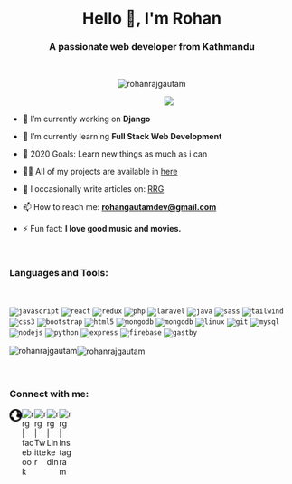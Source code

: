 <h1 align="center">Hello 👋, I'm Rohan</h1>
<h3 align="center">A passionate web developer from Kathmandu</h3>

<br/>

<p align="center">
<img src="https://komarev.com/ghpvc/?username=rohanrajgautam" alt="rohanrajgautam" /> 
</p>

<img align='right' src="https://media.giphy.com/media/M9gbBd9nbDrOTu1Mqx/giphy.gif" width="230">

<br/>

- 🔭 I’m currently working on **Django**

- 🌱 I’m currently learning **Full Stack Web Development**

- 🥅 2020 Goals: Learn new things as much as i can

- 👨‍💻 All of my projects are available in [here](https://www.rohanrajgautam.com.np/projects/)

- 📝 I occasionally write articles on: [RRG](https://www.rohanrajgautam.com.np/blogs)

- 📫 How to reach me: **rohangautamdev@gmail.com**

- ⚡ Fun fact: **I love good music and movies.**

<br />

<h3 style="marginBottom:10px" align="left">Languages and Tools: </h3>
<br/>
<p align="left" style="marginBottom:10px">
  <code><img src="https://devicons.github.io/devicon/devicon.git/icons/javascript/javascript-original.svg" alt="javascript" width="40" height="40"/></code>
  <code><img src="https://devicons.github.io/devicon/devicon.git/icons/react/react-original-wordmark.svg" alt="react" width="40" height="40"/></code>
  <code><img src="https://devicons.github.io/devicon/devicon.git/icons/redux/redux-original.svg" alt="redux" width="40" height="40"/></code>
  <code><img src="https://devicons.github.io/devicon/devicon.git/icons/php/php-original.svg" alt="php" width="40" height="40"/></code>
  <code><img src="https://www.vectorlogo.zone/logos/laravel/laravel-icon.svg" alt="laravel" width="40" height="40"/></code>
  <code><img src="https://devicons.github.io/devicon/devicon.git/icons/java/java-original.svg" alt="java" width="40" height="40"/></code>
  <code><img src="https://devicons.github.io/devicon/devicon.git/icons/sass/sass-original.svg" alt="sass" width="40" height="40"/></code>
  <code><img src="https://www.vectorlogo.zone/logos/tailwindcss/tailwindcss-icon.svg" alt="tailwind" width="40" height="40"/></code>
  <code><img src="https://devicons.github.io/devicon/devicon.git/icons/css3/css3-original-wordmark.svg" alt="css3" width="40" height="40"/></code>
  <code><img src="https://devicons.github.io/devicon/devicon.git/icons/bootstrap/bootstrap-plain.svg" alt="bootstrap" width="40" height="40"/></code>
  <code><img src="https://devicons.github.io/devicon/devicon.git/icons/html5/html5-original-wordmark.svg" alt="html5" width="40" height="40"/></code>
  <code><img src="https://devicons.github.io/devicon/devicon.git/icons/mongodb/mongodb-original-wordmark.svg" alt="mongodb" width="40" height="40"/></code>
  <code><img src="https://wiki.postgresql.org/images/a/a4/PostgreSQL_logo.3colors.svg" alt="mongodb" width="40" height="40"/></code>
  <code><img src="https://devicons.github.io/devicon/devicon.git/icons/linux/linux-original.svg" alt="linux" width="40" height="40"/></code>
  <code><img src="https://www.vectorlogo.zone/logos/git-scm/git-scm-icon.svg" alt="git" width="40" height="40"/></code>
  <code><img src="https://devicons.github.io/devicon/devicon.git/icons/mysql/mysql-original-wordmark.svg" alt="mysql" width="40" height="40"/></code>
  <code><img src="https://devicons.github.io/devicon/devicon.git/icons/nodejs/nodejs-original-wordmark.svg" alt="nodejs" width="40" height="40"/></code>
  <code><img src="https://devicons.github.io/devicon/devicon.git/icons/python/python-original.svg" alt="python" width="40" height="40"/></code>
  <code><img src="https://devicons.github.io/devicon/devicon.git/icons/express/express-original-wordmark.svg" alt="express" width="40" height="40"/></code>
  <code><img src="https://www.vectorlogo.zone/logos/firebase/firebase-icon.svg" alt="firebase" width="40" height="40"/></code>
  <code><img src="https://www.vectorlogo.zone/logos/gatsbyjs/gatsbyjs-icon.svg" alt="gastby" width="40" height="40"/></code>
</p>


<img align="left" src="https://github-readme-stats.vercel.app/api/top-langs/?username=rohanrajgautam&hide=html&theme=vue-dark" alt="rohanrajgautam" />
<img align="center" src="https://github-readme-stats.vercel.app/api?username=rohanrajgautam&show_icons=true&theme=vue-dark&hide=issues" alt="rohanrajgautam" />


<br/>
<br/>
<br/>

### Connect with me:


[<img align="left" alt="rrg" width="22px" src="https://raw.githubusercontent.com/iconic/open-iconic/master/svg/globe.svg" />](https://rohanrajgautam.com.np)
[<img align="left" alt="rrg | facebook" width="22px" src="https://cdn.jsdelivr.net/npm/simple-icons@v3/icons/facebook.svg" />](https://fb.com/rohanrajgautam)
[<img align="left" alt="rrg | Twitter" width="22px" src="https://cdn.jsdelivr.net/npm/simple-icons@v3/icons/twitter.svg" />](https://twitter.com/rohanrajgautam)
[<img align="left" alt="rrg | LinkedIn" width="22px" src="https://cdn.jsdelivr.net/npm/simple-icons@v3/icons/linkedin.svg" />](https://linkedin.com/in/rohanrajgautam)
[<img align="left" alt="rrg | Instagram" width="22px" src="https://cdn.jsdelivr.net/npm/simple-icons@v3/icons/instagram.svg" />](https://instagram.com/iamrrg)
